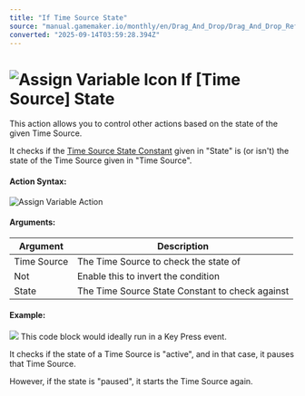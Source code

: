 ```yaml
---
title: "If Time Source State"
source: "manual.gamemaker.io/monthly/en/Drag_And_Drop/Drag_And_Drop_Reference/Time_Sources/If_Time_Source_State.htm"
converted: "2025-09-14T03:59:28.394Z"
---
```


# ![Assign Variable Icon](../../../assets/Images/Scripting_Reference/Drag_And_Drop/Reference/Time_Sources/Action_Icons/If_State.png) If \[Time Source\] State

This action allows you to control other actions based on the state of the given Time Source.

It checks if the [Time Source State Constant](../../../GameMaker_Language/GML_Reference/Time_Sources/Time_Source_States.md) given in "State" is (or isn't) the state of the Time Source given in "Time Source".

#### Action Syntax:

![Assign Variable Action](../../../assets/Images/Scripting_Reference/Drag_And_Drop/Reference/Time_Sources/Action_Syntax/If_TS_State.png)

#### Arguments:

| Argument | Description |
| --- | --- |
| Time Source | The Time Source to check the state of |
| Not | Enable this to invert the condition |
| State | The Time Source State Constant to check against |

#### Example:

![](../../../assets/Images/Scripting_Reference/Drag_And_Drop/Reference/Time_Sources/Examples/Eg_Pause_TS.png)
This code block would ideally run in a Key Press event.

It checks if the state of a Time Source is "active", and in that case, it pauses that Time Source.

However, if the state is "paused", it starts the Time Source again.